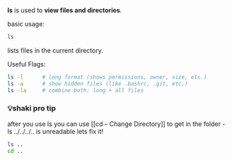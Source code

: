 **ls** is used to **view files and directories**.

basic usage:
```bash
ls
```
lists files in the current directory.

Useful Flags:
```bash
ls -l      # long format (shows permissions, owner, size, etc.)
ls -a      # show hidden files (like .bashrc, .git, etc.)
ls -la     # combine both: long + all files
```

### 💡shaki pro tip

after you use ls you can use [[cd – Change Directory]] to get in the folder - ls ../../../.. is unreadable
lets fix it!
```bash
ls ..
cd ..
```